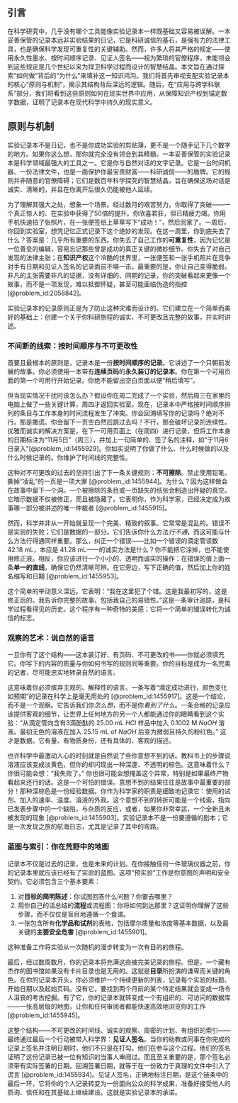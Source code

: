 ## 引言
在科学研究中，几乎没有哪个工具能像实验记录本一样既基础又容易被误解。一本妥善保管的记录本远非实验结果的日记，它是科研诚信的基石，是强有力的法律工具，也是确保科学发现可重复性的关键辅助。然而，许多人将其严格的规定——使用永久性墨水、按时间顺序记录、见证人签名——视为繁琐的官僚程序，未能领会到这些规定是几个世纪以来为捍卫科学过程而设计的智慧结晶。本文旨在通过探索“如何做”背后的“为什么”来填补这一知识鸿沟。我们将首先审视支配实验记录本的核心“原则与机制”，揭示其结构背后深远的逻辑。随后，在“应用与跨学科联系”部分，我们将看到这些原则如何在现实世界中应用，从保障知识产权到锚定数字数据，证明了记录本在现代科学中持久的现实意义。

## 原则与机制

实验记录本不是日记，也不是你成功实验的剪贴簿，更不是一个随手记下几个数字的地方。如果你这么想，那你就完全没有领会到其精髓。一本妥善保管的实验记录本是科学领域最强大的工具之一。它是你与自然对话的文字记录。它是一台时间机器、一份法律文件，也是一面保护你最宝贵财富——科研诚信——的盾牌。它的规则并非随意的官僚障碍；它们是数百年科学探究的智慧结晶，旨在确保这场对话是诚实、清晰的，并且在你离开后很久仍能被他人延续。

为了理解其强大之处，想象一个场景。经过数月的艰苦努力，你取得了突破——一个真正惊人的、在实验中获得了50倍的提升。你欣喜若狂，但已精疲力竭。你用手机快速拍了张照片，在一张便签纸上草草写下“成功！”，然后回家了。一周后，你回到实验室，想凭记忆正式记录下这个绝妙的发现。在这一周里，你到底失去了什么？答案是：几乎所有重要的东西。你失去了自己工作的**可重复性**，因为记忆是一位善变的编辑，容易忘记那些曾是成功的真正关键的微妙细节。你失去了对自己发现的法律主张；在**知识产权**这个冷酷的世界里，一张便签和一张手机照片在竞争对手有日期和见证人签名的记录面前不堪一击。最重要的是，你让自己变得脆弱。非凡的主张需要非凡的证据，没有详细的、同期的记录，你的突破看起来更像一个故事，而不是一项发现，难以抵御怀疑，甚至可能面临伪造的指控 [@problem_id:2058842]。

实验记录本的记录原则正是为了防止这种灾难而设计的。它们建立在一个简单而美好的基础上：创建一个关于你科研旅程的诚实、不可更改且完整的故事，并实时讲述。

### 不间断的线索：按时间顺序与不可更改性

首要且最根本的原则是，记录本是一份**按时间顺序的记录**。它讲述了一个只朝前发展的故事。你必须使用一本带有**连续页码**的**永久装订的记录本**。你在第一个可用页面的第一个可用行开始记录。你绝不能留出空白页面以便“稍后填写”。

但当现实情况干扰时该怎么办？假设你在周二完成了一个实验，然后周三在家里的电脑上做了一些关键计算，周四才返回实验室。现在，记录本中严格按时间顺序排列的条目与工作本身的时间流程发生了冲突。你会回溯填写你的记录吗？绝对不行。那是撒谎。你会留下一页空白然后跳过去吗？不行，那会破坏记录的连续性。优雅而诚实的解决方案是，在下一可用页面上（在周四）进行记录，但将工作本身的日期标注为“11月5日”（周三），并加上一句简单的、签了名的注释，如“于11月6日录入”[@problem_id:1455929]。你如实说明了你做了什么、什么时候做的以及什么时候记录的。你维护了时间线的完整性。

这种对不可更改的过去的坚持引出了下一条关键规则：**不可擦除**。禁止使用铅笔。撕掉“凌乱”的一页是一项大罪 [@problem_id:1455944]。为什么？因为这样做会在故事中留下一个洞。一个被擦除的条目或一页缺失的纸张会制造出怀疑的真空。它暗示数据不仅被修正，而且被隐藏了。它表明你，作为科学家，已经决定成为故事哪一部分被讲述的唯一仲裁者 [@problem_id:1455915]。

然而，科学并非从一开始就呈现一个完美、精致的叙事。它常常是混乱的。错误不是实验的失败；它们是数据的一部分。它们告诉你什么方法*行不通*，而这可能与什么方法行得通同样重要。那么，纠正一个错误——比如一个错误的滴定管读数 $42.18$ mL，本应是 $41.28$ mL——的诚实方法是什么？你不能把它涂掉，也不能使用修正液。相反，你应该进行一个小小的、透明而诚实的操作：在错误的值上画一条**单一的直线**，确保它仍然清晰可辨。在它旁边，写下正确的值，然后加上你的姓名缩写和日期 [@problem_id:1455953]。

这个简单的举动意义深远。它表明：“我在这里犯了个错。这是我最初写的，这是修正后的。我告诉你完整的故事，包括我自己的易错性。”这是一条审计追踪，是科学过程看得见的历史。这个程序有一种奇特的美感；它将一个简单的错误转化为诚信的标志。

### 观察的艺术：说自然的语言

一旦你有了这个结构——这本装订好、有页码、不可更改的书——你就必须填充它。你写下的内容的质量与你如何书写的规则同等重要。你的目标是成为一名完美的记者，尽可能忠实地转录自然的语言。

这意味着你必须摈弃主观的、解释性的语言。一条写着“滴定成功进行，颜色变化如预期”的记录在科学上是毫无用处的 [@problem_id:1455917]。这是一个结论，而不是一个观察。它告诉我们你*怎么想*，而不是你*看到了什么*。一条合格的记录应该提供客观的细节，让世界上任何地方的另一个人都能通过你的眼睛看到这个实验：“从滴定管向含有3滴酚酞的 $25.00$ mL $HCl$ 样品中加入 $0.1002$ M $NaOH$ 溶液。最初无色的溶液在加入 $25.15$ mL of $NaOH$ 后变为微弱且持久的粉红色。” 这才是数据。它有量、有物质身份，还有具体的、客观的描述。

也许科学中最激动人心的时刻就是自然说了些你意想不到的话。教科书上的步骤说溶液应该变成淡黄色，但你的却闪现出一种深邃、不透明的棕色。这意味着什么？你很可能会想：“我失败了。” 你也很可能会想掩盖这个异常，特别是如果最终产物看起来还行的话。这是一个可怕的错误。意想不到的结果往往是故事中最重要的部分！那种深棕色是一份经验数据。你作为科学家的职责是细致地记录它：使用的试剂、加入的速率、温度、溶液的外观。这个意想不到的转折可能是一个线索，指向已发表步骤中的一个缺陷，与杂质的反应，或者，如果你非常幸运，一个全新且未被发现的现象 [@problem_id:1455903]。实验记录本不是一份要遵循的剧本；它是一次发现之旅的航海日志，尤其是记录了其中的弯路。

### 蓝图与索引：你在荒野中的地图

记录本不仅是过去的记录，也是未来的计划。在你接触任何一件玻璃仪器之前，你的记录本里就应该已经有了实验的蓝图。这项“预实验”工作是你意图的声明和安全契约。它必须包含三个基本要素：
1.  对**目标的简明陈述**：你试图回答什么问题？你要去哪里？
2.  用你自己的话总结的**流程**或流程图：你将如何到达那里？这证明你理解了这些步骤，而不仅仅是盲目地遵循一个食谱。
3.  一张包含所有**化学品和试剂**的表格，包括摩尔质量和浓度等基本数据，以及最关键的**主要安全危害** [@problem_id:1455901]。

这种准备工作将实验从一次随机的漫步转变为一次有目的的旅程。

最后，经过数周数月，你的记录本将充满这些被完美记录的旅程。但是，一个藏有杰作的图书馆如果没有卡片目录也是无用的。这就是**目录**所扮演的谦卑而关键的角色。在你的记录本开头，你必须维护一个持续更新的列表，记录每个实验的标题、开始日期以及起始页码。没有它，要找到两个月前的某个特定结果就会变成一场令人沮丧的考古挖掘。有了它，你的记录本就转变成一个有组织的、可访问的数据库——一张高层级的地图，让你和任何审阅者都能快速高效地浏览你的工作 [@problem_id:1455945]。

这整个结构——不可更改的时间线、诚实的观察、周密的计划、有组织的索引——最终通过最后一个行动被带入科学界：**见证人签名**。当你的助教或同事在你完成的记录上签名并注明日期时，他们不只是在打勾。他们在参与这个过程。他们的签名证明了这份记录已被一位有知识的当事人审阅过。而且至关重要的是，那个签名必须带有实际签署的日期。回溯签署日期，就等于在一份致力于真理的文件中引入了谎言 [@problem_id:1455934]。见证人签名，正确地标注日期，是这个链条中的最后一环，它将你的个人记录转变为一份面向公众的科学成果，准备好接受他人的质询、信任和在其基础上继续建设。这就是实验记录本的承诺。

